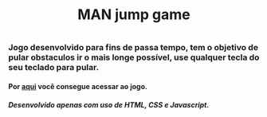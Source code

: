 <div align='center'>
  <h1>MAN jump game</h1>

</div>

#


### Jogo desenvolvido para fins de passa tempo, tem o objetivo de pular obstaculos ir o mais longe possível, use qualquer tecla do seu teclado para pular.

#### Por [aqui](https://pedroka2071.github.io/) você consegue acessar ao jogo.

##### Desenvolvido apenas com uso de HTML, CSS e Javascript.
